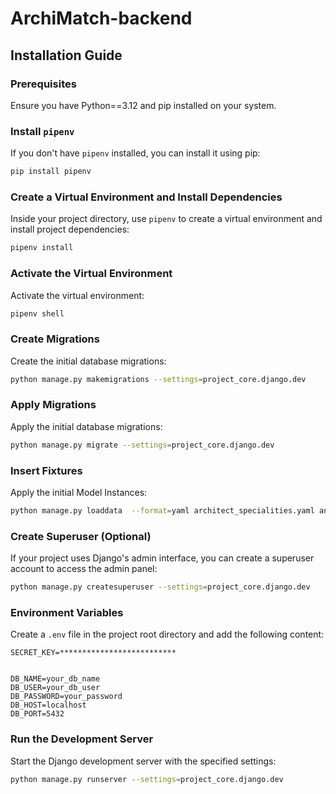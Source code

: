 # ArchiMatch-backend

## Installation Guide

### Prerequisites

Ensure you have Python==3.12 and pip installed on your system.

### Install `pipenv`

If you don't have `pipenv` installed, you can install it using pip:

```sh
pip install pipenv
```

### Create a Virtual Environment and Install Dependencies

Inside your project directory, use `pipenv` to create a virtual environment and install project dependencies:

```sh
pipenv install
```

### Activate the Virtual Environment

Activate the virtual environment:

```sh
pipenv shell
```

### Create Migrations

Create the initial database migrations:

```sh
python manage.py makemigrations --settings=project_core.django.dev
```

### Apply Migrations

Apply the initial database migrations:

```sh
python manage.py migrate --settings=project_core.django.dev
```

### Insert Fixtures

Apply the initial Model Instances:

```sh
python manage.py loaddata  --format=yaml architect_specialities.yaml announcement_needs.yaml project_categories.yaml property_types.yaml work_types.yaml renovation_pieces.yaml architectural_styles.yaml project_extensions.yaml supplier_specialities.yaml preferred_locations.yaml work_surfaces.yaml budgets.yaml terrain_surfaces.yaml
```

### Create Superuser (Optional)

If your project uses Django's admin interface, you can create a superuser account to access the admin panel:

```sh
python manage.py createsuperuser --settings=project_core.django.dev
```

### Environment Variables

Create a `.env` file in the project root directory and add the following content:

```env
SECRET_KEY=**************************


DB_NAME=your_db_name
DB_USER=your_db_user
DB_PASSWORD=your_password
DB_HOST=localhost
DB_PORT=5432
```

### Run the Development Server

Start the Django development server with the specified settings:

```sh
python manage.py runserver --settings=project_core.django.dev
```

